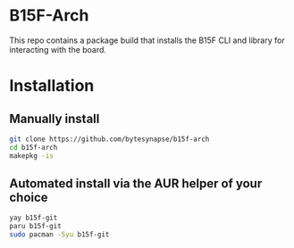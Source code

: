 # B15F-Arch

This repo contains a package build that installs the B15F CLI and library for interacting with the board.

# Installation
## Manually install
```bash
git clone https://github.com/bytesynapse/b15f-arch
cd b15f-arch
makepkg -is
```
## Automated install via the AUR helper of your choice
```bash
yay b15f-git
paru b15f-git
sudo pacman -Syu b15f-git
```
